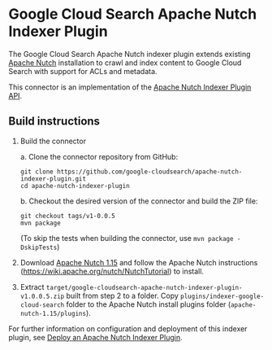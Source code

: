 # Google Cloud Search Apache Nutch Indexer Plugin

The Google Cloud Search Apache Nutch indexer plugin extends existing
[Apache Nutch](http://nutch.apache.org/) installation to crawl and index content to Google Cloud
Search with support for ACLs and metadata.

This connector is an implementation of the
[Apache Nutch Indexer Plugin API](https://wiki.apache.org/nutch/IndexWriters).

## Build instructions

1. Build the connector

   a. Clone the connector repository from GitHub:
      ```
      git clone https://github.com/google-cloudsearch/apache-nutch-indexer-plugin.git
      cd apache-nutch-indexer-plugin
      ```

   b. Checkout the desired version of the connector and build the ZIP file:
      ```
      git checkout tags/v1-0.0.5
      mvn package
      ```
      (To skip the tests when building the connector, use `mvn package -DskipTests`)

2. Download [Apache Nutch 1.15](http://archive.apache.org/dist/nutch/1.15/) and follow the Apache
   Nutch instructions (https://wiki.apache.org/nutch/NutchTutorial) to install.

3. Extract `target/google-cloudsearch-apache-nutch-indexer-plugin-v1.0.0.5.zip` built from step 2 to
   a folder. Copy `plugins/indexer-google-cloud-search` folder to the Apache Nutch install plugins
   folder (`apache-nutch-1.15/plugins`).

For further information on configuration and deployment of this indexer plugin, see
[Deploy an Apache Nutch Indexer
Plugin](https://developers.google.com/cloud-search/docs/guides/apache-nutch-connector).
